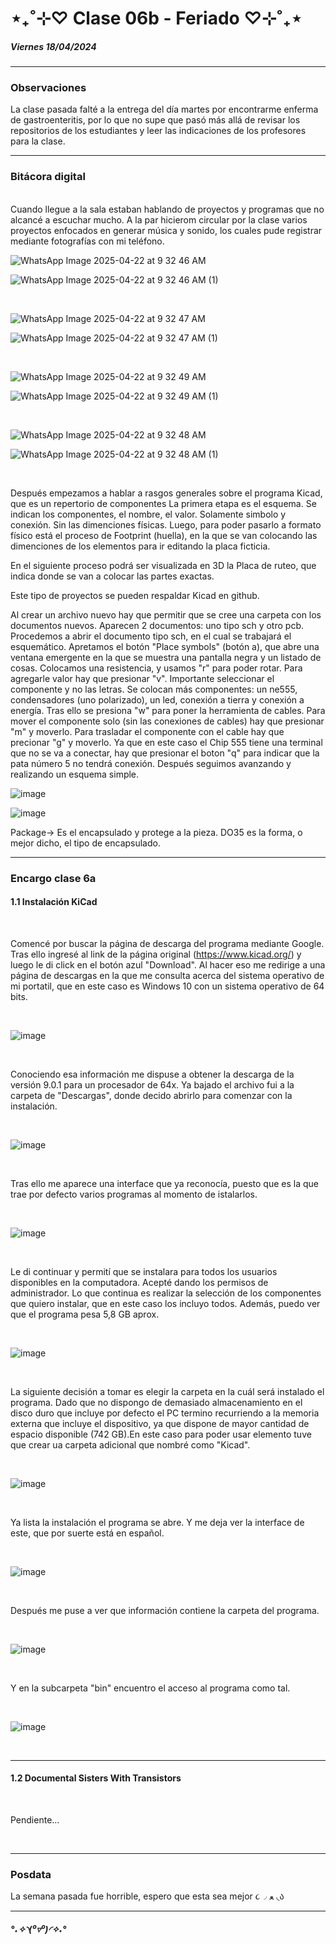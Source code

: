 # ⋆₊˚⊹♡ Clase 06b - Feriado ♡⊹˚₊⋆

##### _Viernes 18/04/2024_

***

### Observaciones

<!---Recordar para programar "md" (markdown): 
- https://github.com/adam-p/markdown-here/wiki/Markdown-Cheatsheet 
- https://www.markdownguide.org/basic-syntax/
- El Domingo 30 de marzo cumplí 25... no se porqué me gustaría sentirme orgullosa de ello, que se me reconociera --->

La clase pasada falté a la entrega del día martes por encontrarme enferma de gastroenteritis, por lo que no supe que pasó más allá de revisar los repositorios de los estudiantes y leer las indicaciones de los profesores para la clase.

***

### Bitácora digital
<br>
Cuando llegue a la sala estaban hablando de proyectos y programas que no alcancé a escuchar mucho. A la par hicierom circular por la clase varios proyectos enfocados en generar música y sonido, los cuales pude registrar mediante fotografías con mi teléfono.

![WhatsApp Image 2025-04-22 at 9 32 46 AM](https://github.com/user-attachments/assets/3b5edad9-1c76-4d5f-a6fe-d986e128c815)

![WhatsApp Image 2025-04-22 at 9 32 46 AM (1)](https://github.com/user-attachments/assets/6740cae8-6caf-4e10-816a-b072130bb96a)

<br>

![WhatsApp Image 2025-04-22 at 9 32 47 AM](https://github.com/user-attachments/assets/ed01f290-bd0a-4aa0-aa67-b771a06f4842)

![WhatsApp Image 2025-04-22 at 9 32 47 AM (1)](https://github.com/user-attachments/assets/0a0ae4f6-4e2b-4f81-9c20-5d57fc69e416)

<br>

![WhatsApp Image 2025-04-22 at 9 32 49 AM](https://github.com/user-attachments/assets/b0d29e64-3aee-4258-b791-250bd2e9760b)

![WhatsApp Image 2025-04-22 at 9 32 49 AM (1)](https://github.com/user-attachments/assets/9c2cca9e-2406-4ab5-9a65-aa09307756c0)

<br>

![WhatsApp Image 2025-04-22 at 9 32 48 AM](https://github.com/user-attachments/assets/e7eeb9a0-9add-4826-b6cf-022a932e0a20)

![WhatsApp Image 2025-04-22 at 9 32 48 AM (1)](https://github.com/user-attachments/assets/1ac94898-b72a-4ec2-aab6-6ebe95be71d8)

<br>

Después empezamos a hablar a rasgos generales sobre el programa Kicad, que es un repertorio de componentes
La primera etapa es el esquema. Se indican los componentes, el nombre, el valor. Solamente simbolo y conexión. Sin las dimenciones físicas.
Luego, para poder pasarlo a formato físico está el proceso de Footprint (huella), en la que se van colocando las dimenciones de los elementos para ir editando la placa ficticia.

En el siguiente proceso podrá ser visualizada en 3D la Placa de ruteo, que indica donde se van a colocar las partes exactas.

Este tipo de proyectos se pueden respaldar Kicad en github.

Al crear un archivo nuevo hay que permitir que se cree una carpeta con los documentos nuevos.
Aparecen 2 documentos: uno tipo sch y otro pcb. Procedemos a abrir el documento tipo sch, en el cual se trabajará el esquemático.
Apretamos el botón "Place symbols" (botón a), que abre una ventana emergente en la que se muestra una pantalla negra y un listado de cosas. Colocamos una resistencia, y usamos "r" para poder rotar. Para agregarle valor hay que presionar "v". Importante seleccionar el componente y no las letras.
Se colocan más componentes: un ne555, condensadores (uno polarizado), un led, conexión a tierra y conexión a energía.
Tras ello se presiona "w" para poner la herramienta de cables. Para mover el componente solo (sin las conexiones de cables) hay que presionar "m" y moverlo. Para trasladar el componente con el cable hay que precionar "g" y moverlo.
Ya que en este caso el Chip 555 tiene una terminal que no se va a conectar, hay que presionar el boton "q" para indicar que la pata número 5 no tendrá conexión. Después seguimos avanzando y realizando un esquema simple.

![image](https://github.com/user-attachments/assets/f4f262c6-3bb1-4873-951d-807e0c5dda59)

![image](https://github.com/user-attachments/assets/5c025e70-b67c-4716-b859-4b0b59735c3a)

Package-> Es el encapsulado y protege a la pieza. DO35 es la forma, o mejor dicho, el tipo de encapsulado.



***

### Encargo clase 6a

#### 1.1 Instalación  KiCad

<br>

Comencé por buscar la página de descarga del programa mediante Google. Tras ello ingresé al link de la página original (https://www.kicad.org/) y luego le di click en el botón azul "Download". Al hacer eso me redirige a una página de descargas en la que me consulta acerca del sistema operativo de mi portatil, que en este caso es Windows 10 con un sistema operativo de 64 bits.

<br>

![image](https://github.com/user-attachments/assets/9ab6a211-0e6d-4d04-9a75-e93190988f10)

<br>

Conociendo esa información me dispuse a obtener la descarga de la versión 9.0.1 para un procesador de 64x. Ya bajado el archivo fui a la carpeta de "Descargas", donde decido abrirlo para comenzar con la instalación.

<br>

![image](https://github.com/user-attachments/assets/b37005dd-2d5e-4bf0-b3de-ff2489161964)

<br>

Tras ello me aparece una interface que ya reconocía, puesto que es la que trae por defecto varios programas al momento de istalarlos.

<br>

![image](https://github.com/user-attachments/assets/728eed79-861c-4f5b-a41a-7551b5f54aa4)

<br>

Le di continuar y permití que se instalara para todos los usuarios disponibles en la computadora. Acepté dando los permisos de administrador. Lo que continua es realizar la selección de los componentes que quiero instalar, que en este caso los incluyo todos. Además, puedo ver que el programa pesa 5,8 GB aprox.

<br>

![image](https://github.com/user-attachments/assets/32280c94-5d0d-4c94-becc-1a5b40e4403c)

<br>

La siguiente decisión a tomar es elegir la carpeta en la cuál será instalado el programa. Dado que no dispongo de demasiado almacenamiento en el disco duro que incluye por defecto el PC termino recurriendo a la memoria externa que incluye el dispositivo, ya que dispone de mayor cantidad de espacio disponible (742 GB).En este caso para poder usar elemento tuve que crear ua carpeta adicional que nombré como "Kicad".

<br>

![image](https://github.com/user-attachments/assets/f47b4eac-04fa-4bbf-8369-1c00308a5055)

<br>

Ya lista la instalación el programa se abre. Y me deja ver la interface de este, que por suerte está en español.

<br>

![image](https://github.com/user-attachments/assets/3e678766-125a-4056-a33b-be3517b0f88c)

<br>

Después me puse a ver que información contiene la carpeta del programa.

<br>

![image](https://github.com/user-attachments/assets/a10be77c-870d-4df0-ae08-47a07515b14c)

<br>

Y en la subcarpeta "bin" encuentro el acceso al programa como tal.

<br>

![image](https://github.com/user-attachments/assets/e244b639-4675-4612-97ec-3b865c04b14e)

<br>

***

#### 1.2 Documental Sisters With Transistors

<br>

Pendiente...

<br>

***

### Posdata

La semana pasada fue horrible, espero que esta sea mejor ૮◞ ﻌ ◟ა

***

##### _°˖✧◝(⁰▿⁰)◜✧˖°_
